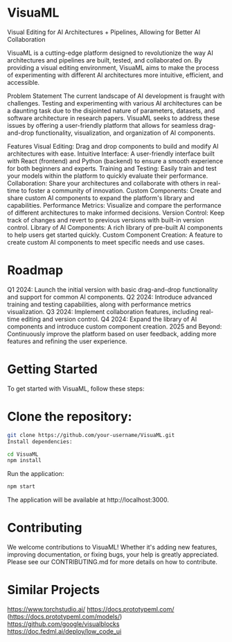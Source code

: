 # VisuaML
 Visual Editing for AI Architectures + Pipelines, Allowing for Better AI Collaboration

VisuaML is a cutting-edge platform designed to revolutionize the way AI architectures and pipelines are built, tested, and collaborated on. By providing a visual editing environment, VisuaML aims to make the process of experimenting with different AI architectures more intuitive, efficient, and accessible.

Problem Statement
The current landscape of AI development is fraught with challenges. Testing and experimenting with various AI architectures can be a daunting task due to the disjointed nature of parameters, datasets, and software architecture in research papers. VisuaML seeks to address these issues by offering a user-friendly platform that allows for seamless drag-and-drop functionality, visualization, and organization of AI components.

Features
Visual Editing: Drag and drop components to build and modify AI architectures with ease.
Intuitive Interface: A user-friendly interface built with React (frontend) and Python (backend) to ensure a smooth experience for both beginners and experts.
Training and Testing: Easily train and test your models within the platform to quickly evaluate their performance.
Collaboration: Share your architectures and collaborate with others in real-time to foster a community of innovation.
Custom Components: Create and share custom AI components to expand the platform's library and capabilities.
Performance Metrics: Visualize and compare the performance of different architectures to make informed decisions.
Version Control: Keep track of changes and revert to previous versions with built-in version control.
Library of AI Components: A rich library of pre-built AI components to help users get started quickly.
Custom Component Creation: A feature to create custom AI components to meet specific needs and use cases.

# Roadmap
Q1 2024: Launch the initial version with basic drag-and-drop functionality and support for common AI components.
Q2 2024: Introduce advanced training and testing capabilities, along with performance metrics visualization.
Q3 2024: Implement collaboration features, including real-time editing and version control.
Q4 2024: Expand the library of AI components and introduce custom component creation.
2025 and Beyond: Continuously improve the platform based on user feedback, adding more features and refining the user experience.

# Getting Started
To get started with VisuaML, follow these steps:

# Clone the repository:
```bash
git clone https://github.com/your-username/VisuaML.git
Install dependencies:
```

```bash
cd VisuaML
npm install
```

Run the application:

```bash
npm start
```

The application will be available at http://localhost:3000.

# Contributing
We welcome contributions to VisuaML! Whether it's adding new features, improving documentation, or fixing bugs, your help is greatly appreciated. 
Please see our CONTRIBUTING.md for more details on how to contribute.

# Similar Projects
https://www.torchstudio.ai/
https://docs.prototypeml.com/ (https://docs.prototypeml.com/models/)
https://github.com/google/visualblocks
https://doc.fedml.ai/deploy/low_code_ui

